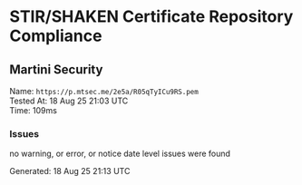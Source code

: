 # STIR/SHAKEN Certificate Repository Compliance

## Martini Security

Name: `https://p.mtsec.me/2e5a/R05qTyICu9RS.pem`\
Tested At: 18 Aug 25 21:03 UTC\
Time: 109ms

### Issues

no warning, or error, or notice date level issues were found

Generated: 18 Aug 25 21:13 UTC